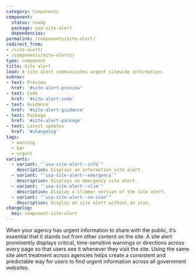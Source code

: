 ```yaml
---
category: Components
component:
  status: ready
  package: usa-site-alert
  dependencies:
permalink: /components/site-alert/
redirect_from:
- /site-alert/
- /components/site-alerts/
type: component
title: Site alert
lead: A site alert communicates urgent sitewide information.
subnav:
- text: Preview
  href: '#site-alert-preview'
- text: Code
  href: '#site-alert-code'
- text: Guidance
  href: '#site-alert-guidance'
- text: Package
  href: '#site-alert-package'
- text: Latest updates
  href: '#changelog'
tags:
  - warning
  - bar
  - urgent
variants:
  - variant: "`usa-site-alert--info`"
    description: Displays an information site alert.
  - variant: "`usa-site-alert--emergency`"
    description: Displays an emergency site alert.
  - variant: "`usa-site-alert--slim`"
    description: Display a slimmer version of the site alert.
  - variant: "`usa-site-alert--no-icon`"
    description: Display an site alert without an icon.
changelog:
  key: component-site-alert
---
```


When your agency has urgent information to share with the public, it’s essential that it stands out from other content on the site. A site alert prominently displays critical, time-sensitive warnings or directions across every page so that users see it whenever they visit the site. Using the same site alert treatment across agencies helps create a consistent and predictable way for users to find urgent information across all government websites.
